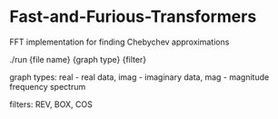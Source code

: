 # Fast-and-Furious-Transformers
FFT implementation for finding Chebychev approximations

./run {file name} {graph type} {filter}

graph types: real - real data, imag - imaginary data, mag - magnitude frequency spectrum

filters: REV, BOX, COS
